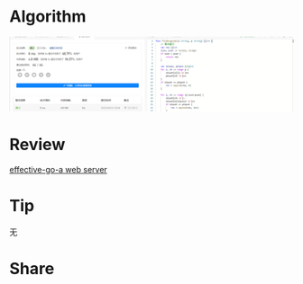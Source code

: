 # Algorithm

![算法](../../../images/temp/ricardoyu-2023-04-23-lc.png "算法")

# Review

[effective-go-a web server](https://go.dev/doc/effective_go#web_server)

# Tip

无

# Share
